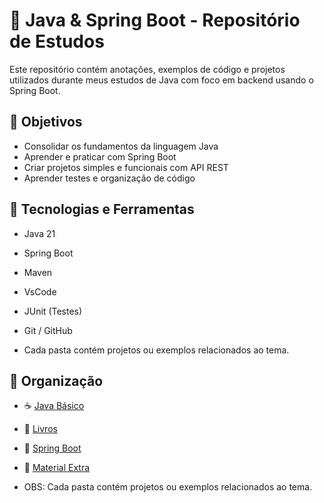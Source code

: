 # 🧠 Java & Spring Boot - Repositório de Estudos

Este repositório contém anotações, exemplos de código e projetos utilizados durante meus estudos de Java com foco em backend usando o Spring Boot.

## 📌 Objetivos
- Consolidar os fundamentos da linguagem Java
- Aprender e praticar com Spring Boot
- Criar projetos simples e funcionais com API REST
- Aprender testes e organização de código


## 🧰 Tecnologias e Ferramentas

- Java 21
- Spring Boot
- Maven 
- VsCode
- JUnit (Testes)
- Git / GitHub

- Cada pasta contém projetos ou exemplos relacionados ao tema.

## 📁 Organização

- ☕ [Java Básico](./JavaBasico/)
- 📘 [Livros](./Livros/)
- 🌱 [Spring Boot](./SpringBoot/)
- 📘 [Material Extra](./MaterialExtra/)

 - OBS: Cada pasta contém projetos ou exemplos relacionados ao tema.




